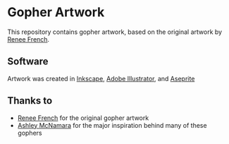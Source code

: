 # Gopher Artwork

This repository contains gopher artwork, based on the original artwork by [Renee French](http://reneefrench.blogspot.com).

## Software

Artwork was created in [Inkscape](https://inkscape.org/en), [Adobe Illustrator](https://www.adobe.com/products/illustrator.html), and [Aseprite](https://www.aseprite.org/)

## Thanks to

- [Renee French](http://reneefrench.blogspot.com) for the original gopher artwork
- [Ashley McNamara](https://github.com/ashleymcnamara) for the major inspiration behind many of these gophers
